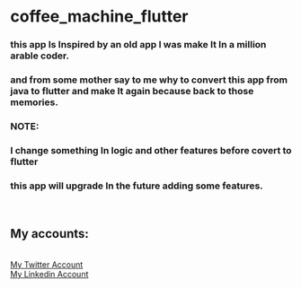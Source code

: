 # coffee_machine_flutter

### this app Is Inspired by an old app I was make It In a million arable coder.
### and from some mother say to me why to convert this app from java to flutter and make It again because back to those memories.
### NOTE:
### I change something In logic and other features before covert to flutter
### this app will upgrade In the future adding some features.
<br>

## My accounts:
<br>[My Twitter Account](https://twitter.com/yhussein2099)
<br>
[My Linkedin Account](https://www.linkedin.com/in/youssef-hussein-01a752208/)
<br>